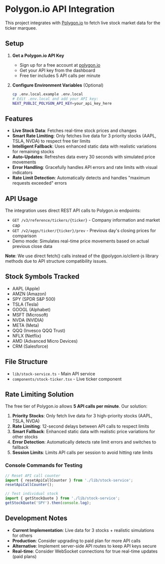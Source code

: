 # Polygon.io API Integration

This project integrates with [Polygon.io](https://polygon.io/) to fetch live stock market data for the ticker marquee.

## Setup

1. **Get a Polygon.io API Key**
   - Sign up for a free account at [polygon.io](https://polygon.io/)
   - Get your API key from the dashboard
   - Free tier includes 5 API calls per minute

2. **Configure Environment Variables** (Optional)
   ```bash
   cp .env.local.example .env.local
   # Edit .env.local and add your API key:
   NEXT_PUBLIC_POLYGON_API_KEY=your_api_key_here
   ```

## Features

- **Live Stock Data**: Fetches real-time stock prices and changes
- **Smart Rate Limiting**: Only fetches live data for 3 priority stocks (AAPL, TSLA, NVDA) to respect free tier limits
- **Intelligent Fallback**: Uses enhanced static data with realistic variations for remaining stocks
- **Auto-Updates**: Refreshes data every 30 seconds with simulated price movements
- **Error Handling**: Gracefully handles API errors and rate limits with visual indicators
- **Rate Limit Detection**: Automatically detects and handles "maximum requests exceeded" errors

## API Usage

The integration uses direct REST API calls to Polygon.io endpoints:

- `GET /v3/reference/tickers/{ticker}` - Company information and market cap
- `GET /v2/aggs/ticker/{ticker}/prev` - Previous day's closing prices for comparison
- Demo mode: Simulates real-time price movements based on actual previous close data

**Note**: We use direct fetch() calls instead of the @polygon.io/client-js library methods due to API structure compatibility issues.

## Stock Symbols Tracked

- AAPL (Apple)
- AMZN (Amazon)
- SPY (SPDR S&P 500)
- TSLA (Tesla)
- GOOGL (Alphabet)
- MSFT (Microsoft)
- NVDA (NVIDIA)
- META (Meta)
- QQQ (Invesco QQQ Trust)
- NFLX (Netflix)
- AMD (Advanced Micro Devices)
- CRM (Salesforce)

## File Structure

- `lib/stock-service.ts` - Main API service
- `components/stock-ticker.tsx` - Live ticker component

## Rate Limiting Solution

The free tier of Polygon.io allows **5 API calls per minute**. Our solution:

1. **Priority Stocks**: Only fetch live data for 3 high-priority stocks (AAPL, TSLA, NVDA)
2. **Rate Limiting**: 12-second delays between API calls to respect limits
3. **Smart Fallback**: Enhanced static data with realistic price variations for other stocks
4. **Error Detection**: Automatically detects rate limit errors and switches to fallback
5. **Session Limits**: Limits API calls per session to avoid hitting rate limits

### Console Commands for Testing

```javascript
// Reset API call counter
import { resetApiCallCounter } from './lib/stock-service';
resetApiCallCounter();

// Test individual stock
import { getStockQuote } from './lib/stock-service';
getStockQuote('SPY').then(console.log);
```

## Development Notes

- **Current Implementation**: Live data for 3 stocks + realistic simulations for others
- **Production**: Consider upgrading to paid plan for more API calls
- **Alternative**: Implement server-side API routes to keep API keys secure
- **Real-time**: Consider WebSocket connections for true real-time updates (paid plans)
